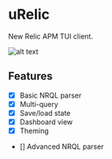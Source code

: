 # uRelic
New Relic APM TUI client.

![alt text](https://github.com/amorx1/urelic/blob/main/screenshot.png?raw=true)

## Features
 - [x] Basic NRQL parser
 - [x] Multi-query
 - [x] Save/load state
 - [x] Dashboard view
 - [x] Theming
 - [] Advanced NRQL parser
